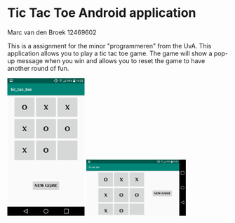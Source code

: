 # Tic Tac Toe Android application

Marc van den Broek 12469602

This is a assignment for the minor "programmeren" from the UvA. This application allows you to play a tic tac toe game. The game will show a pop-up message when you win and allows you to reset the game to have another round of fun. 

<img src="https://github.com/broekm006/tic_tac_toe/blob/master/doc/main.png" height="20%" width="35%"/> <img src="https://github.com/broekm006/tic_tac_toe/blob/master/doc/land.png" height="40%" width="45%"/>

